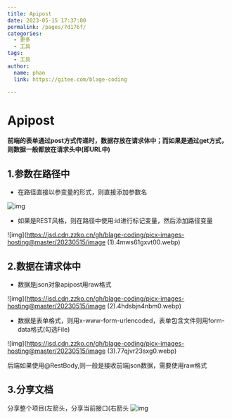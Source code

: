 ```yaml
---
title: Apipost
date: 2023-05-15 17:37:00
permalink: /pages/7d176f/
categories: 
  - 更多
  - 工具
tags: 
  - 工具
author: 
  name: phan
  link: https://gitee.com/blage-coding

---
```

# Apipost

**前端的表单通过post方式传递时，数据存放在请求体中；而如果是通过get方式，则数据一般都放在请求头中(即URL中)**

## 1.参数在路径中

- 在路径直接以参变量的形式，则直接添加参数名

![img](https://jsd.cdn.zzko.cn/gh/blage-coding/picx-images-hosting@master/20230515/image.1ls60lv6dcao.webp)

- 如果是REST风格，则在路径中使用:id进行标记变量，然后添加路径变量

![img](https://jsd.cdn.zzko.cn/gh/blage-coding/picx-images-hosting@master/20230515/image (1).4mws61gxvt00.webp)

## 2.数据在请求体中

- 数据是json对象apipost用raw格式

![img](https://jsd.cdn.zzko.cn/gh/blage-coding/picx-images-hosting@master/20230515/image (2).4hdsbjn4nbm0.webp)

- 数据是表单格式，则用x-www-form-urlencoded，表单包含文件则用form-data格式(勾选File)

![img](https://jsd.cdn.zzko.cn/gh/blage-coding/picx-images-hosting@master/20230515/image (3).77qjvr23sxg0.webp)



后端如果使用@RestBody,则一般是接收前端json数据，需要使用raw格式

## 3.分享文档

分享整个项目(左箭头，分享当前接口(右箭头
 ![img](https://jsd.cdn.zzko.cn/gh/blage-coding/picx-images-hosting@master/20230515/1677575782747-a2e49cff-7cbf-4680-9fae-dd29ff8514f3[1].2rso7to5sfw0.webp)

# 